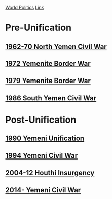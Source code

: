 [World Politics](../World%20Politics)
[Link](https://en.wikipedia.org/wiki/List_of_United_Nations_Security_Council_resolutions_concerning_Yemen)
# Pre-Unification
## [1962-70 North Yemen Civil War](1962-70%20North%20Yemen%20Civil%20War)
## [1972 Yemenite Border War](1972%20Yemenite%20Border%20War)
## [1979 Yemenite Border War](1979%20Yemenite%20Border%20War)
## [1986 South Yemen Civil War](1986%20South%20Yemen%20Civil%20War)
# Post-Unification
## [1990 Yemeni Unification](1990%20Yemeni%20Unification)
## [1994 Yemeni Civil War](1994%20Yemeni%20Civil%20War)
## [2004-12 Houthi Insurgency](2004-12%20Houthi%20Insurgency)
## [2014- Yemeni Civil War](2014-%20Yemeni%20Civil%20War)  